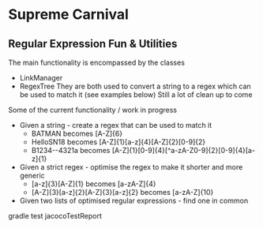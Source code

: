 # Supreme Carnival

## Regular Expression Fun & Utilities

The main functionality is encompassed by the classes
 * LinkManager
 * RegexTree
 They are both used to convert a string to a regex which can be used to match it (see examples below)
 Still a lot of clean up to come

Some of the current functionality / work in progress
 * Given a string - create a regex that can be used to match it
 	* BATMAN becomes [A-Z]{6}
 	* HelloSN18 becomes [A-Z]{1}[a-z]{4}[A-Z]{2}[0-9]{2}
 	* B1234--4321a becomes [A-Z]{1}[0-9]{4}[^a-zA-Z0-9]{2}[0-9]{4}[a-z]{1}
 * Given a strict regex - optimise the regex to make it shorter and more generic
 	* [a-z]{3}[A-Z]{1} becomes [a-zA-Z]{4}
 	* [A-Z]{3}[a-z]{2}[A-Z]{3}[a-z]{2} becomes [a-zA-Z]{10}
 * Given two lists of optimised regular expressions - find one in common
 


gradle test jacocoTestReport